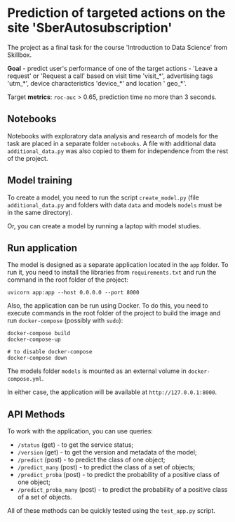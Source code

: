 # Prediction of targeted actions on the site 'SberAutosubscription'

The project as a final task for the course 'Introduction to Data Science' from Skillbox.

**Goal** - predict user's performance of one of the target actions - 'Leave a request' or 'Request a call' based on visit time 'visit_\*', advertising tags 'utm_\*', device characteristics 'device_\*' and location ' geo_\*'.

Target **metrics**: `roc-auc` > 0.65, prediction time no more than 3 seconds.


## Notebooks

Notebooks with exploratory data analysis and research of models for the task are placed in a separate folder `notebooks`. A file with additional data `additional_data.py` was also copied to them for independence from the rest of the project.

## Model training

To create a model, you need to run the script `create_model.py` (file `additional_data.py` and folders with data `data` and models `models` must be in the same directory).

Or, you can create a model by running a laptop with model studies.

## Run application

The model is designed as a separate application located in the `app` folder. To run it, you need to install the libraries from `requirements.txt` and run the command in the root folder of the project:

```
uvicorn app:app --host 0.0.0.0 --port 8000
```

Also, the application can be run using Docker. To do this, you need to execute commands in the root folder of the project to build the image and run `docker-compose` (possibly with `sudo`):
```
docker-compose build
docker-compose-up

# to disable docker-compose
docker-compose down
```
The models folder `models` is mounted as an external volume in `docker-compose.yml`.

In either case, the application will be available at `http://127.0.0.1:8000`.

## API Methods

To work with the application, you can use queries:
+ `/status` (get) - to get the service status;
+ `/version` (get) - to get the version and metadata of the model;
+ `/predict` (post) - to predict the class of one object;
+ `/predict_many` (post) - to predict the class of a set of objects;
+ `/predict_proba` (post) - to predict the probability of a positive class of one object;
+ `/predict_proba_many` (post) - to predict the probability of a positive class of a set of objects.

All of these methods can be quickly tested using the `test_app.py` script.
